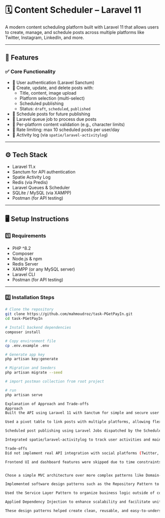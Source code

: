 # 🗓️ Content Scheduler – Laravel 11

A modern content scheduling platform built with Laravel 11 that allows users to create, manage, and schedule posts across multiple platforms like Twitter, Instagram, LinkedIn, and more.

---

## 🚀 Features

### ✅ Core Functionality

- 🔐 User authentication (Laravel Sanctum)
- 📝 Create, update, and delete posts with:
  - Title, content, image upload
  - Platform selection (multi-select)
  - Scheduled publishing
  - Status: `draft`, `scheduled`, `published`
- 📆 Schedule posts for future publishing
- 🔁 Laravel queue job to process due posts
- 🧪 Per-platform content validation (e.g., character limits)
- 🔄 Rate limiting: max 10 scheduled posts per user/day
- 📝 Activity log (via `spatie/laravel-activitylog`)

---

## ⚙️ Tech Stack

- Laravel 11.x
- Sanctum for API authentication
- Spatie Activity Log
- Redis (via Predis)
- Laravel Queues & Scheduler
- SQLite / MySQL (via XAMPP)
- Postman (for API testing)

---

## 🖥️ Setup Instructions

### 1️⃣ Requirements

- PHP ^8.2
- Composer
- Node.js & npm
- Redis Server
- XAMPP (or any MySQL server)
- Laravel CLI
- Postman (for API testing)

---

### 2️⃣ Installation Steps

```bash
# Clone the repository
git clone https://github.com/mahmoudroz/task-PGetPayIn.git
cd task-PGetPayIn

# Install backend dependencies
composer install

# Copy environment file
cp .env.example .env

# Generate app key
php artisan key:generate

# Migration and Seeders
php artisan migrate --seed

# import postman collection from root project

# run
php artisan serve 

Explanation of Approach and Trade-offs
Approach
Built the API using Laravel 11 with Sanctum for simple and secure user authentication.

Used a pivot table to link posts with multiple platforms, allowing flexible multi-platform scheduling.

Scheduled post publishing using Laravel Jobs dispatched by the Scheduler to ensure timely, asynchronous processing without blocking user requests.

Integrated spatie/laravel-activitylog to track user activities and maintain an audit log.

Trade-offs
Did not implement real API integration with social platforms (Twitter, Instagram, etc.); publishing is mocked to simplify development and testing.

Frontend UI and dashboard features were skipped due to time constraints, focusing mainly on backend functionality.


Chose a simple MVC architecture over more complex patterns like Domain-Driven Design to speed up development and keep the codebase easy to understand and maintain.

Implemented software design patterns such as the Repository Pattern to separate data access logic, making it easier to modify the data source (e.g., switching databases) without affecting other parts of the application.

Used the Service Layer Pattern to organize business logic outside of controllers, improving maintainability and testability.

Applied Dependency Injection to enhance scalability and facilitate unit testing.

These design patterns helped create clean, reusable, and easy-to-understand code that can be maintained and extended by the development team efficiently.
